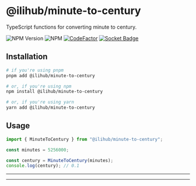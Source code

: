 # @ilihub/minute-to-century

TypeScript functions for converting minute to century.

![NPM Version](https://img.shields.io/npm/v/%40ilihub%2Fminute-to-century?color=33cd56&logo=npm)
![NPM](https://img.shields.io/npm/l/%40ilihub%2Fminute-to-century)
[![CodeFactor](https://www.codefactor.io/repository/github/ilihub/npm/badge)](https://www.codefactor.io/repository/github/ilihub/npm)
[![Socket Badge](https://socket.dev/api/badge/npm/package/@ilihub/minute-to-century)](https://socket.dev/npm/package/@ilihub/minute-to-century)

## Installation

```bash
# if you're using pnpm
pnpm add @ilihub/minute-to-century

# or, if you're using npm
npm install @ilihub/minute-to-century

# or, if you're using yarn
yarn add @ilihub/minute-to-century
```

## Usage

```javascript
import { MinuteToCentury } from "@ilihub/minute-to-century";

const minutes = 5256000;

const century = MinuteToCentury(minutes);
console.log(century); // 0.1
```

---

<!-- sponsors_and_backers_section_start -->

<!-- sponsors_and_backers_section_end -->

---
